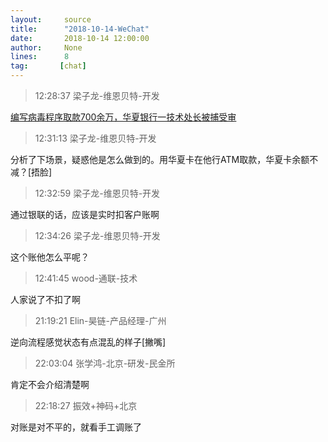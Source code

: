 ```yaml
---
layout:     source 
title:      "2018-10-14-WeChat"
date:       2018-10-14 12:00:00
author:     None
lines:      8 
tag:       [chat]
---
```

> 12:28:37  梁子龙-维恩贝特-开发  
   
[编写病毒程序取款700余万，华夏银行一技术处长被捕受审
](http://mp.weixin.qq.com/s?__biz=MjM5MDE0Mjc4MA==&amp;amp;amp;mid=2651009821&amp;amp;amp;idx=1&amp;amp;amp;sn=82188d5827dc6e01873a09dd4d6bba03&amp;amp;amp;chksm=bdbecb4e8ac94258b579306376af09f47f1e366d490c2050622b8845c17abdd0b381ffbd0ae0&amp;amp;amp;mpshare=1&amp;amp;amp;scene=1&amp;amp;amp;srcid=1014eIWss8u9mj1w8UbIBAKR#rd)  
   
> 12:31:13  梁子龙-维恩贝特-开发  
   
分析了下场景，疑惑他是怎么做到的。用华夏卡在他行ATM取款，华夏卡余额不减？[捂脸]  
   
> 12:32:59  梁子龙-维恩贝特-开发  
   
通过银联的话，应该是实时扣客户账啊  
   
> 12:34:26  梁子龙-维恩贝特-开发  
   
这个账他怎么平呢？  
   
> 12:41:45  wood-通联-技术  
   
人家说了不扣了啊  
   
> 21:19:21  Elin-昊链-产品经理-广州  
   
逆向流程感觉状态有点混乱的样子[撇嘴]  
   
> 22:03:04  张学鸿-北京-研发-民金所  
   
肯定不会介绍清楚啊  
   
> 22:18:27  振效+神码+北京  
   
对账是对不平的，就看手工调账了  
   
